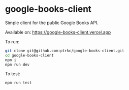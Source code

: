 # google-books-client

Simple client for the public Google Books API.

Available on:
https://google-books-client.vercel.app

To run:

```bash
git clone git@github.com:ptrkc/google-books-client.git
cd google-books-client
npm i
npm run dev
```

To test:

```bash
npm run test
```
